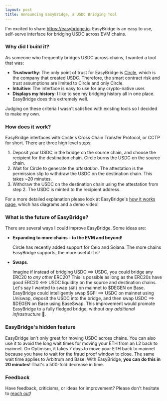 ```yaml
---
layout: post
title: Announcing EasyBridge, a USDC Bridging Tool
---
```


I'm excited to share https://easybridge.io. EasyBridge is an easy to use, self-serve interface for bridging USDC across EVM chains.

### Why did I build it?
As someone who frequently bridges USDC across chains, I wanted a tool that was:

- **Trustworthy**: The only point of trust for EasyBridge is [Circle](https://www.circle.com/en/cross-chain-transfer-protocol), which is the company that created USDC. Therefore, the smart contract risk and trust assumptions are limited to Circle and only Circle.
- **Intuitive**: The interface is easy to use for any crypto-native user.
- **Displays my history**: I like to see my bridging history all in one place. EasyBridge does this extremely well.

Judging on these criteria I wasn't satisfied with existing tools so I decided to make my own.

### How does it work?
EasyBridge interfaces with Circle's Cross Chain Transfer Protocol, or CCTP for short. There are three high level steps:
1. Deposit your USDC in the bridge on the source chain, and choose the recipient for the destination chain. Circle burns the USDC on the source chain.
2. Wait for Circle to generate the _attestation_. The attestation is the permission slip to withdraw the USDC on the destination chain. This takes ~20 minutes.
3. Withdraw the USDC on the destination chain using the attestation from step 2. The USDC is minted to the recipient address.

For a more detailed explanation please look at EasyBridge's [how it works page](https://easybridge.io/how-it-works), which has diagrams and a demo video!

### What is the future of EasyBridge?
There are several ways I could improve EasyBridge. Some ideas are:

- **Expanding to more chains - to the EVM and beyond!**
    
    Circle has recently added support for Celo and Solana. The more chains EasyBridge supports, the more useful it is!

- **Swaps**.

    Imagine if instead of bridging USDC ==> USDC, you could bridge any ERC20 to _any other_ ERC20? This is possible as long as the ERC20s have good ERC20 <==> USDC liquidity on the source and destination chains. Let's say I wanted to swap `$GFI` on mainnet to \$DEGEN on Base. EasyBridge could intelligently swap \$GFI ==> USDC on mainnet using Uniswap, deposit the USDC into the bridge, and then swap USDC ==> \$DEGEN on Base using BaseSwap. This improvement would promote EasyBridge to a fully fledged bridge, without _any additional infrastructure_ 🤯.

### EasyBridge's hidden feature
EasyBridge isn't only great for moving USDC across chains. You can also use it to avoid the long wait times for moving your ETH from an L2 back to mainnet. On Optimism, it takes 7 days to move your ETH back to mainnet because you have to wait for the fraud proof window to close. The same wait time applies to Arbitrum and Base. With EasyBridge, **you can do this in 20 minutes**! That's a 500-fold decrease in time.

### Feedback
Have feedback, criticisms, or ideas for improvement? Please don't hesitate to [reach out](mailto:dalton.g.sweeney@gmail.com)!
